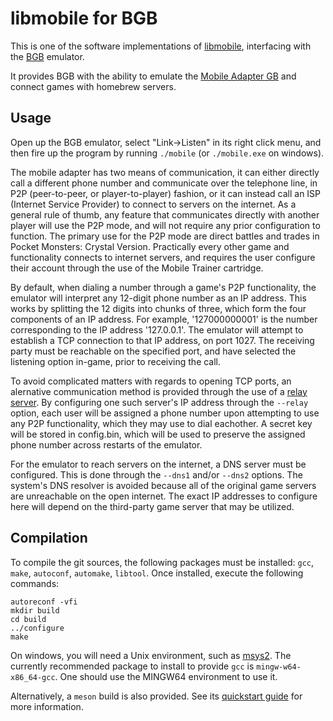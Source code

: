 libmobile for BGB
=================

This is one of the software implementations of [libmobile](https://github.com/REONTeam/libmobile), interfacing with the [BGB](http://bgb.bircd.org/) emulator.

It provides BGB with the ability to emulate the [Mobile Adapter GB](https://bulbapedia.bulbagarden.net/wiki/Mobile_Game_Boy_Adapter) and connect games with homebrew servers.


Usage
-----

Open up the BGB emulator, select "Link-\>Listen" in its right click menu, and then fire up the program by running `./mobile` (or `./mobile.exe` on windows).

The mobile adapter has two means of communication, it can either directly call a different phone number and communicate over the telephone line, in P2P (peer-to-peer, or player-to-player) fashion, or it can instead call an ISP (Internet Service Provider) to connect to servers on the internet. As a general rule of thumb, any feature that communicates directly with another player will use the P2P mode, and will not require any prior configuration to function. The primary use for the P2P mode are direct battles and trades in Pocket Monsters: Crystal Version. Practically every other game and functionality connects to internet servers, and requires the user configure their account through the use of the Mobile Trainer cartridge.

By default, when dialing a number through a game's P2P functionality, the emulator will interpret any 12-digit phone number as an IP address. This works by splitting the 12 digits into chunks of three, which form the four components of an IP address. For example, '127000000001' is the number corresponding to the IP address '127.0.0.1'. The emulator will attempt to establish a TCP connection to that IP address, on port 1027. The receiving party must be reachable on the specified port, and have selected the listening option in-game, prior to receiving the call.

To avoid complicated matters with regards to opening TCP ports, an alernative communication method is provided through the use of a [relay server](https://github.com/REONTeam/mobile-relay/). By configuring one such server's IP address through the `--relay` option, each user will be assigned a phone number upon attempting to use any P2P functionality, which they may use to dial eachother. A secret key will be stored in config.bin, which will be used to preserve the assigned phone number across restarts of the emulator.

For the emulator to reach servers on the internet, a DNS server must be configured. This is done through the `--dns1` and/or `--dns2` options. The system's DNS resolver is avoided because all of the original game servers are unreachable on the open internet. The exact IP addresses to configure here will depend on the third-party game server that may be utilized.


Compilation
-----------

To compile the git sources, the following packages must be installed: `gcc`, `make`, `autoconf`, `automake`, `libtool`. Once installed, execute the following commands:

```
autoreconf -vfi
mkdir build
cd build
../configure
make
```

On windows, you will need a Unix environment, such as [msys2](https://www.msys2.org/). The currently recommended package to install to provide `gcc` is `mingw-w64-x86_64-gcc`. One should use the MINGW64 environment to use it.

Alternatively, a `meson` build is also provided. See its [quickstart guide](https://mesonbuild.com/Quick-guide.html) for more information.
